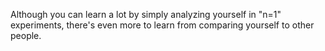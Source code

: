 Although you can learn a lot by simply analyzing yourself in "n=1" experiments, there's even more to learn from comparing yourself to other people.


